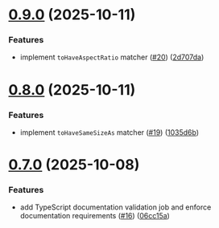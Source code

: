 # [0.9.0](https://github.com/cyrilschumacher/flexpect/compare/v0.8.0...v0.9.0) (2025-10-11)


### Features

* implement `toHaveAspectRatio` matcher ([#20](https://github.com/cyrilschumacher/flexpect/issues/20)) ([2d707da](https://github.com/cyrilschumacher/flexpect/commit/2d707dacaa2dc6738b80d0c84c7dc778ac178338))

# [0.8.0](https://github.com/cyrilschumacher/flexpect/compare/v0.7.0...v0.8.0) (2025-10-11)


### Features

* implement `toHaveSameSizeAs` matcher ([#19](https://github.com/cyrilschumacher/flexpect/issues/19)) ([1035d6b](https://github.com/cyrilschumacher/flexpect/commit/1035d6b117a94854a0b85bbba819afb8ac760735))

# [0.7.0](https://github.com/cyrilschumacher/flexpect/compare/v0.6.0...v0.7.0) (2025-10-08)


### Features

* add TypeScript documentation validation job and enforce documentation requirements ([#16](https://github.com/cyrilschumacher/flexpect/issues/16)) ([06cc15a](https://github.com/cyrilschumacher/flexpect/commit/06cc15a998dc08351b5a98cf89231e49b8df2335))
